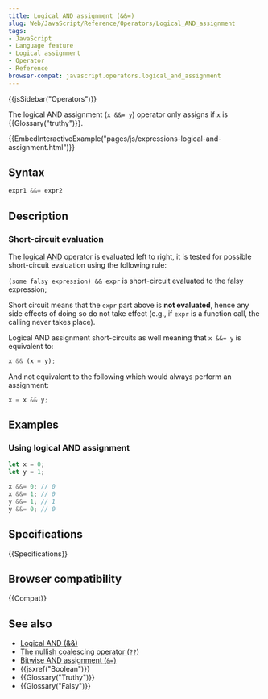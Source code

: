 ```yaml
---
title: Logical AND assignment (&&=)
slug: Web/JavaScript/Reference/Operators/Logical_AND_assignment
tags:
- JavaScript
- Language feature
- Logical assignment
- Operator
- Reference
browser-compat: javascript.operators.logical_and_assignment
---
```

{{jsSidebar("Operators")}}

The logical AND assignment (`x &&= y`) operator only assigns if `x` is
{{Glossary("truthy")}}.

{{EmbedInteractiveExample("pages/js/expressions-logical-and-assignment.html")}}

## Syntax

```js
expr1 &&= expr2
```

## Description

### Short-circuit evaluation

The [logical AND](/en-US/docs/Web/JavaScript/Reference/Operators/Logical_AND)
operator is evaluated left to right, it is tested for possible short-circuit
evaluation using the following rule:

`(some falsy expression) && expr` is short-circuit evaluated to the falsy
expression;

Short circuit means that the `expr` part above is **not evaluated**, hence any
side effects of doing so do not take effect (e.g., if `expr` is a function call,
the calling never takes place).

Logical AND assignment short-circuits as well meaning that `x &&= y` is
equivalent to:

```js
x && (x = y);
```

And not equivalent to the following which would always perform an assignment:

```js example-bad
x = x && y;
```

## Examples

### Using logical AND assignment

```js
let x = 0;
let y = 1;

x &&= 0; // 0
x &&= 1; // 0
y &&= 1; // 1
y &&= 0; // 0
```

## Specifications

{{Specifications}}

## Browser compatibility

{{Compat}}

## See also

- [Logical AND (&&)](/en-US/docs/Web/JavaScript/Reference/Operators/Logical_AND)
- [The nullish coalescing operator (`??`)](/en-US/docs/Web/JavaScript/Reference/Operators/Nullish_coalescing_operator)
- [Bitwise AND assignment (`&=`)](/en-US/docs/Web/JavaScript/Reference/Operators/Bitwise_AND_assignment)
- {{jsxref("Boolean")}}
- {{Glossary("Truthy")}}
- {{Glossary("Falsy")}}
